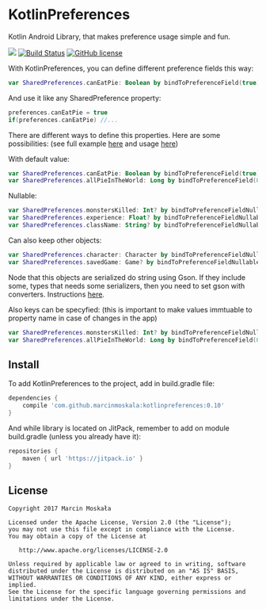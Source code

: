 # KotlinPreferences
Kotlin Android Library, that makes preference usage simple and fun.

[![](https://jitpack.io/v/marcinmoskala/kotlinpreferences.svg)](https://jitpack.io/#marcinmoskala/kotlinpreferences)
[![Build Status](https://travis-ci.org/MarcinMoskala/KotlinPreferences.svg?branch=master)](https://travis-ci.org/MarcinMoskala/KotlinPreferences)
[![GitHub license](https://img.shields.io/badge/license-Apache%20License%202.0-blue.svg?style=flat)](http://www.apache.org/licenses/LICENSE-2.0)

With KotlinPreferences, you can define different preference fields this way:

```kotlin
var SharedPreferences.canEatPie: Boolean by bindToPreferenceField(true)
```

And use it like any SharedPreference property:
```kotlin
preferences.canEatPie = true
if(preferences.canEatPie) //...
```

There are different ways to define this properties. Here are some possibilities: (see full example [here](https://github.com/MarcinMoskala/KotlinPreferences/blob/master/kotlinpreferences-lib/src/androidTest/java/com/marcinmoskala/kotlinpreferences/ExampleConfig.kt) and usage [here](https://github.com/MarcinMoskala/KotlinPreferences/tree/master/kotlinpreferences-lib/src/androidTest/java/com/marcinmoskala/kotlinpreferences))

With default value: 
```kotlin
var SharedPreferences.canEatPie: Boolean by bindToPreferenceField(true)
var SharedPreferences.allPieInTheWorld: Long by bindToPreferenceField(0)
```

Nullable:
```kotlin
var SharedPreferences.monstersKilled: Int? by bindToPreferenceFieldNullable()
var SharedPreferences.experience: Float? by bindToPreferenceFieldNullable()
var SharedPreferences.className: String? by bindToPreferenceFieldNullable()
```

Can also keep other objects: 
```kotlin
var SharedPreferences.character: Character by bindToPreferenceFieldNullable()
var SharedPreferences.savedGame: Game? by bindToPreferenceFieldNullable()
```
Node that this objects are serialized do string using Gson. If they include some, types that needs some serializers, then you need to set gson with converters. Instructions [here](https://github.com/MarcinMoskala/KotlinPreferences/wiki/Setting-gson).

Also keys can be specyfied: (this is important to make values immtuable to property name in case of changes in the app)
```kotlin
var SharedPreferences.monstersKilled: Int? by bindToPreferenceFieldNullable("MonstersKilledKey")
var SharedPreferences.allPieInTheWorld: Long by bindToPreferenceField(0, "AllPieKey")
```

## Install

To add KotlinPreferences to the project, add in build.gradle file:

```groovy
dependencies {
    compile 'com.github.marcinmoskala:kotlinpreferences:0.10'
}
```

And while library is located on JitPack, remember to add on module build.gradle (unless you already have it):

```groovy
repositories {
    maven { url 'https://jitpack.io' }
}
```


License
-------

    Copyright 2017 Marcin Moskała

    Licensed under the Apache License, Version 2.0 (the "License");
    you may not use this file except in compliance with the License.
    You may obtain a copy of the License at

       http://www.apache.org/licenses/LICENSE-2.0

    Unless required by applicable law or agreed to in writing, software
    distributed under the License is distributed on an "AS IS" BASIS,
    WITHOUT WARRANTIES OR CONDITIONS OF ANY KIND, either express or implied.
    See the License for the specific language governing permissions and
    limitations under the License.


